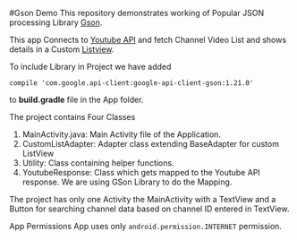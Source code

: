 #Gson Demo
This repository demonstrates working of Popular JSON processing Library [Gson](https://github.com/google/gson).

This app Connects to [Youtube API](https://developers.google.com/youtube/) and fetch Channel Video List and shows details in a Custom [Listview](http://developer.android.com/reference/android/widget/ListView.html).

To include Library in Project we have added 

    compile 'com.google.api-client:google-api-client-gson:1.21.0'

to **build.gradle** file in the App folder.

The project contains Four Classes

 1. MainActivity.java: Main Activity file of the Application.
 2. CustomListAdapter: Adapter class extending BaseAdapter for custom ListView
 3. Utility: Class containing helper functions.
 4. YoutubeResponse: Class which gets mapped to the Youtube API response. We are using GSon Library to do the Mapping.

The project has only one Activity the MainActivity with a TextView and a Button for searching channel data based on channel ID entered in TextView.

App Permissions
App uses only `android.permission.INTERNET` permission.